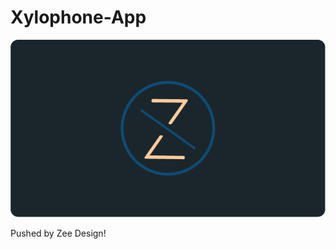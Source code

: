 # Xylophone-App

![Zee Design Banner](https://github.com/Safdar-Nazir/Images/blob/master/Zee.png)


Pushed by Zee Design!
